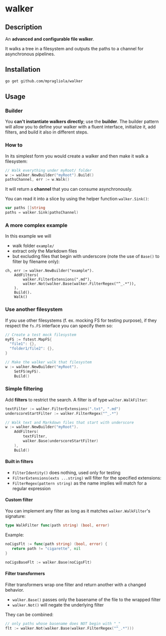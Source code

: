 # walker

## Description

An **advanced and configurable file walker**.

It walks a tree in a filesystem and outputs the paths to a channel for asynchronous pipelines.

## Installation

```bash
go get github.com/mpragliola/walker
```

## Usage

### Builder

You **can't instantiate walkers directly**; use
the **builder**. The builder pattern will allow you to define your walker
with a fluent interface, initialize it, add filters,
and build it also in different steps.

### How to

In its simplest form you would create a walker and then make it walk a filesystem:

```go
// Walk everything under myRoot/ folder
w := walker.NewBuilder("myRoot").Build()
pathsChannel, err := w.Walk()
```

It will return a **channel** that you can consume asynchronously.

You can read it into a slice by using the helper function
`walker.Sink()`:

```go
var paths []string
paths = walker.Sink(pathsChannel)
```

### A more complex example

In this example we will
* walk folder `example/`
* extract only the Markdown files
* but excluding files that begin with underscore (note the use of `Base()` to filter by filename only):

```golang
ch, err := walker.NewBuilder("example").
    AddFilters(
        walker.FilterExtensions(".md"),
        walker.Not(walker.Base(walker.FilterRegex("^_.*")),
    ).
    Build().
    Walk()
```

### Use another filesystem

If you use other filesystems (f. ex. mocking FS for testing
purpose), if they respect the `fs.FS` interface you can specify them so:

```go
// Create a test mock filesystem
myFS := fstest.MapFS{
  "file1": {},
  "folder1/file2": {},
}

// Make the walker walk that filesystem
w := walker.NewBuilder("myRoot").
    SetFS(myFS).
    Build()
```

### Simple filtering

Add **filters** to restrict the search. A filter is of
type `walter.WalkFilter`:

```go 
textFilter := walker.FilterExtensions(".txt", ".md")
underscoreStartFilter := walker.FilterRegex("^_.*")

// Walk text and Markdown files that start with underscore
w := walker.NewBuilder("myRoot").
    AddFilters(
        textFilter,
        walker.Base(underscoreStartFilter)
    ),
    Build()
```

#### Built in filters

* `FilterIdentity()` does nothing, used only for testing
* `FilterExtensions(exts ...string)` will filter for the
  specified extensions:
* `FilterRegex(pattern string)` as the name implies will
  match for a regular expression

#### Custom filter

You can implement any filter as long as it matches
`walker.WalkFilter`'s signature:

```go
type WalkFilter func(path string) (bool, error)
```

Example:

```go
noCigsFlt := func(path string) (bool, error) {
   return path != "cigarette", nil 
}

noCigsBaseFlt := walker.Base(noCigsFlt)
```

#### Filter transformers

Filter transformers wrap one filter and return another
with a changed behavior.

* `walker.Base()` passes only the basename of the file
  to the wrapped filter
* `walker.Not()` will negate the underlying filter

They can be combined:

```go
// only paths whose basename does NOT begin with "_"
flt := walker.Not(walker.Base(walker.FilterRegex("^_.*")))
```